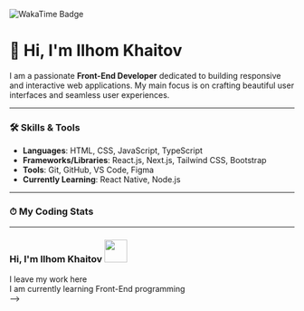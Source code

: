 ![WakaTime Badge](https://wakatime.com/badge/user/29894bb0-3f0f-47c1-bfb3-596db6fab556.svg)

# 👋 Hi, I'm Ilhom Khaitov

I am a passionate **Front-End Developer** dedicated to building responsive and interactive web applications. My main focus is on crafting beautiful user interfaces and seamless user experiences.

---

### 🛠️ Skills & Tools
- **Languages**: HTML, CSS, JavaScript, TypeScript
- **Frameworks/Libraries**: React.js, Next.js, Tailwind CSS, Bootstrap
- **Tools**: Git, GitHub, VS Code, Figma
- **Currently Learning**: React Native, Node.js

---

### ⏱ My Coding Stats
<!--START_SECTION:waka-->
<!--END_SECTION:waka-->

---

<!-- ### 📫 Get in Touch
- **Email**: ilhomkhaitov@example.com  
- **LinkedIn**: [Ilhom Khaitov](https://linkedin.com/in/ilhomkhaitov)  
- **Portfolio**: [ilhomkhaitov.dev](https://ilhomkhaitov.dev)

---

### 🌟 Fun Fact
When I'm not coding, you can find me exploring the latest tech trends or enjoying a good book on software development.





### ⏱ My Coding Stats
<!--START_SECTION:waka-->
<!--END_SECTION:waka-->

### Hi, I'm Ilhom Khaitov   <img src="https://media.giphy.com/media/hvRJCLFzcasrR4ia7z/giphy.gif" width="40px">

I leave my work here <br />
I am currently learning Front-End programming <br /> -->

<!--
**Khaitov-Ilkhom/Khaitov-Ilkhom** is a ✨ _special_ ✨ repository because its `README.md` (this file) appears on your GitHub profile.

Here are some ideas to get you started:

- 🔭 I’m currently working on ...
- 🌱 I’m currently learning ...
- 👯 I’m looking to collaborate on ...
- 🤔 I’m looking for help with ...
- 💬 Ask me about ...
- 📫 How to reach me: ...
- 😄 Pronouns: ...
- ⚡ Fun fact: ...
-->
